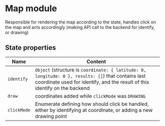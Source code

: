 # Map module

Responsible for rendering the map according to the state, handles click on the map and acts accordingly (making API call to the backend for identify, or drawing)

## State properties

| Name | Content |
| ---- | ------- |
| `identify` | `Object` (structure is `coordinate: { latitude: 0, longitude: 0 }, results: []`) that contains last coordinate used for identify, and the result of this identify on the backend |
| `draw` | coordinates added while `clickMode` was `DRAWING` |
| `clickMode` | Enumerate defining how should click be handled, either by identifying at coordinate, or adding a new drawing point |
